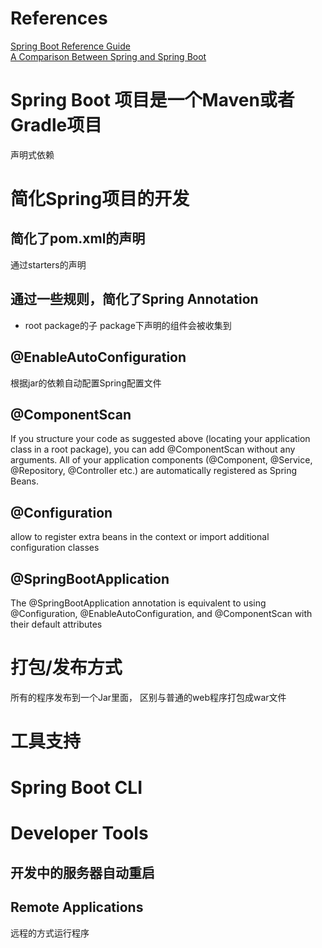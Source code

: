 # References
[Spring Boot Reference Guide](https://spring.io/projects/spring-boot#learn)  
[A Comparison Between Spring and Spring Boot](https://www.baeldung.com/spring-vs-spring-boot)  

# Spring Boot 项目是一个Maven或者Gradle项目
声明式依赖

# 简化Spring项目的开发
## 简化了pom.xml的声明
通过starters的声明
## 通过一些规则，简化了Spring Annotation
  * root package的子 package下声明的组件会被收集到

##  @EnableAutoConfiguration 
根据jar的依赖自动配置Spring配置文件
   
## @ComponentScan
If you structure your code as suggested above (locating your application class in a root package), you can add @ComponentScan without any arguments. All of your application components (@Component, @Service, @Repository, @Controller etc.) are automatically registered as Spring Beans.

## @Configuration
allow to register extra beans in the context or import additional configuration classes

## @SpringBootApplication
The @SpringBootApplication annotation is equivalent to using @Configuration, @EnableAutoConfiguration, and @ComponentScan with their default attributes

# 打包/发布方式
所有的程序发布到一个Jar里面， 区别与普通的web程序打包成war文件
# 工具支持

# Spring Boot CLI

# Developer Tools
## 开发中的服务器自动重启

## Remote Applications
远程的方式运行程序







